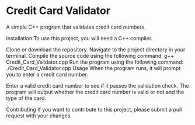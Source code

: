 
# Credit Card Validator
A simple C++ program that validates credit card numbers.

Installation
To use this project, you will need a C++ compiler.

Clone or download the repository.
Navigate to the project directory in your terminal.
Compile the source code using the following command: g++ Credit_Card_Validator.cpp
Run the program using the following command: ./Credit_Card_Validator.cpp
Usage
When the program runs, it will prompt you to enter a credit card number.

Enter a valid credit card number to see if it passes the validation check. The program will output whether the credit card number is valid or not and the type of the card.

Contributing
If you want to contribute to this project, please submit a pull request with your changes.

